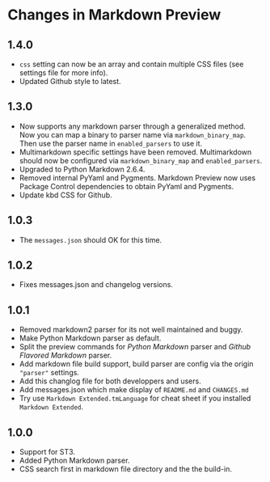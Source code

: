 Changes in Markdown Preview
===========================
## 1.4.0

* `css` setting can now be an array and contain multiple CSS files (see settings file for more info).
* Updated Github style to latest.

## 1.3.0

* Now supports any markdown parser through a generalized method.  Now you can map a binary to parser name via `markdown_binary_map`.  Then use the parser name in `enabled_parsers` to use it.
* Multimarkdown specific settings have been removed.  Multimarkdown should now be configured via `markdown_binary_map` and `enabled_parsers`.
* Upgraded to Python Markdown 2.6.4.
* Removed internal PyYaml and Pygments.  Markdown Preview now uses Package Control dependencies to obtain PyYaml and Pygments.
* Update kbd CSS for Github.

## 1.0.3

* The `messages.json` should OK for this time.

## 1.0.2

* Fixes messages.json and changelog versions.

## 1.0.1

* Removed markdown2 parser for its not well maintained and buggy.
* Make Python Markdown parser as default.
* Split the preview commands for *Python Markdown* parser and *Github Flavored Markdown* parser.
* Add markdown file build support, build parser are config via the origin `"parser"` settings.
* Add this changlog file for both developpers and users.
* Add messages.json which make display of `README.md` and `CHANGES.md`
* Try use `Markdown Extended.tmLanguage` for cheat sheet if you installed `Markdown Extended`.

## 1.0.0

* Support for ST3.
* Added Python Markdown parser.
* CSS search first in markdown file directory and the the build-in.
